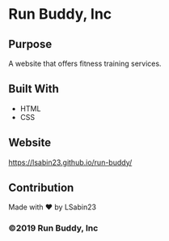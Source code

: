 # Run Buddy, Inc

## Purpose
A website that offers fitness training services. 

## Built With
* HTML
* CSS

## Website
https://lsabin23.github.io/run-buddy/

## Contribution
Made with ❤️ by LSabin23

### ©️2019 Run Buddy, Inc 
